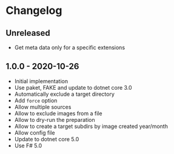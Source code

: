 # Changelog

<!-- There is always Unreleased section on the top. Subsections (Add, Changed, Fix, Removed) should be Add as needed. -->
## Unreleased
- Get meta data only for a specific extensions

## 1.0.0 - 2020-10-26
- Initial implementation
- Use paket, FAKE and update to dotnet core 3.0
- Automatically exclude a target directory
- Add `force` option
- Allow multiple sources
- Allow to exclude images from a file
- Allow to dry-run the preparation
- Allow to create a target subdirs by image created year/month
- Allow config file
- Update to dotnet core 5.0
- Use F# 5.0
